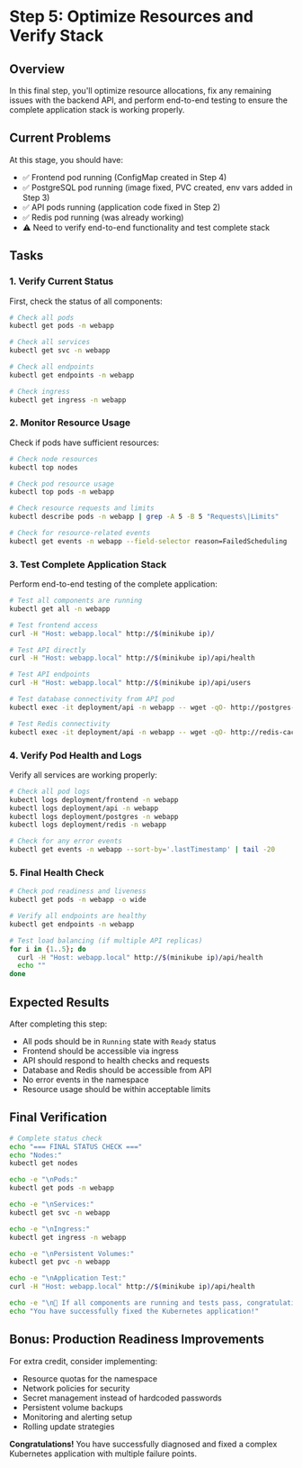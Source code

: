 # Step 5: Optimize Resources and Verify Stack

## Overview

In this final step, you'll optimize resource allocations, fix any remaining issues with the backend API, and perform end-to-end testing to ensure the complete application stack is working properly.

## Current Problems

At this stage, you should have:
- ✅ Frontend pod running (ConfigMap created in Step 4)
- ✅ PostgreSQL pod running (image fixed, PVC created, env vars added in Step 3)
- ✅ API pods running (application code fixed in Step 2)
- ✅ Redis pod running (was already working)
- ⚠️ Need to verify end-to-end functionality and test complete stack

## Tasks

### 1. Verify Current Status

First, check the status of all components:

```bash
# Check all pods
kubectl get pods -n webapp

# Check all services
kubectl get svc -n webapp

# Check all endpoints
kubectl get endpoints -n webapp

# Check ingress
kubectl get ingress -n webapp
```

### 2. Monitor Resource Usage

Check if pods have sufficient resources:

```bash
# Check node resources
kubectl top nodes

# Check pod resource usage
kubectl top pods -n webapp

# Check resource requests and limits
kubectl describe pods -n webapp | grep -A 5 -B 5 "Requests\|Limits"

# Check for resource-related events
kubectl get events -n webapp --field-selector reason=FailedScheduling
```

### 3. Test Complete Application Stack

Perform end-to-end testing of the complete application:

```bash
# Test all components are running
kubectl get all -n webapp

# Test frontend access
curl -H "Host: webapp.local" http://$(minikube ip)/

# Test API directly
curl -H "Host: webapp.local" http://$(minikube ip)/api/health

# Test API endpoints
curl -H "Host: webapp.local" http://$(minikube ip)/api/users

# Test database connectivity from API pod
kubectl exec -it deployment/api -n webapp -- wget -qO- http://postgres-service:5432 || echo "Database connection test"

# Test Redis connectivity
kubectl exec -it deployment/api -n webapp -- wget -qO- http://redis-cache:6379 || echo "Redis connection test"
```

### 4. Verify Pod Health and Logs

Verify all services are working properly:

```bash
# Check all pod logs
kubectl logs deployment/frontend -n webapp
kubectl logs deployment/api -n webapp
kubectl logs deployment/postgres -n webapp
kubectl logs deployment/redis -n webapp

# Check for any error events
kubectl get events -n webapp --sort-by='.lastTimestamp' | tail -20
```

### 5. Final Health Check

```bash
# Check pod readiness and liveness
kubectl get pods -n webapp -o wide

# Verify all endpoints are healthy
kubectl get endpoints -n webapp

# Test load balancing (if multiple API replicas)
for i in {1..5}; do
  curl -H "Host: webapp.local" http://$(minikube ip)/api/health
  echo ""
done
```

## Expected Results

After completing this step:
- All pods should be in `Running` state with `Ready` status
- Frontend should be accessible via ingress
- API should respond to health checks and requests
- Database and Redis should be accessible from API
- No error events in the namespace
- Resource usage should be within acceptable limits

## Final Verification

```bash
# Complete status check
echo "=== FINAL STATUS CHECK ==="
echo "Nodes:"
kubectl get nodes

echo -e "\nPods:"
kubectl get pods -n webapp

echo -e "\nServices:"
kubectl get svc -n webapp

echo -e "\nIngress:"
kubectl get ingress -n webapp

echo -e "\nPersistent Volumes:"
kubectl get pvc -n webapp

echo -e "\nApplication Test:"
curl -H "Host: webapp.local" http://$(minikube ip)/api/health

echo -e "\n🎉 If all components are running and tests pass, congratulations!"
echo "You have successfully fixed the Kubernetes application!"
```

## Bonus: Production Readiness Improvements

For extra credit, consider implementing:
- Resource quotas for the namespace
- Network policies for security
- Secret management instead of hardcoded passwords
- Persistent volume backups
- Monitoring and alerting setup
- Rolling update strategies

**Congratulations!** You have successfully diagnosed and fixed a complex Kubernetes application with multiple failure points.
